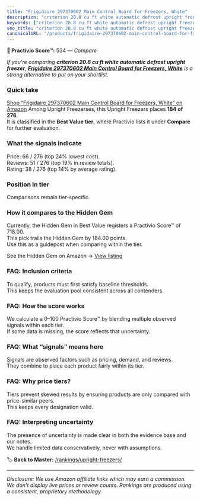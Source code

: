```yaml
---
title: "Frigidaire 297370602 Main Control Board for Freezers, White"
description: "criterion 20.8 cu ft white automatic defrost upright freezer: Data-driven ranking using the Practivio Score™. Positioned by quality, value, demand, findability…"
keywords: ["criterion 20.8 cu ft white automatic defrost upright freezer"]
seo_title: "criterion 20.8 cu ft white automatic defrost upright freezer — Compare (2025)"
canonicalURL: "/products/frigidaire-297370602-main-control-board-for-freezers-white-B00M25AWE0/"
---
```


**🛒 Practivio Score™:** 534 — _Compare_


*If you're comparing **criterion 20.8 cu ft white automatic defrost upright freezer**, **[Frigidaire 297370602 Main Control Board for Freezers, White](https://www.amazon.com/dp/B00M25AWE0?tag=practivio-20)** is a strong alternative to put on your shortlist.*
### Quick take
[Shop “Frigidaire 297370602 Main Control Board for Freezers, White” on Amazon](https://www.amazon.com/dp/B00M25AWE0?tag=practivio-20)
Among Upright Freezerses, this Upright Freezers places **184 of 276**.  
It is classified in the **Best Value tier**, where Practivio lists it under **Compare** for further evaluation.

### What the signals indicate
Price: 66 / 276 (top 24% lowest cost).  
Reviews: 51 / 276 (top 19% in review totals).  
Rating: 38 / 276 (top 14% by average rating).  

### Position in tier
Comparisons remain tier-specific.

### How it compares to the Hidden Gem
Currently, the Hidden Gem in Best Value registers a Practivio Score™ of 718.00.  
This pick trails the Hidden Gem by 184.00 points.  
Use this as a guidepost when comparing within the tier.  

See the Hidden Gem on Amazon → [View listing](https://www.amazon.com/dp/B00IR8H55A?tag=practivio-20)

### FAQ: Inclusion criteria
To qualify, products must first satisfy baseline thresholds.  
This keeps the evaluation pool consistent across all contenders.

### FAQ: How the score works
We calculate a 0–100 Practivio Score™ by blending multiple observed signals within each tier.  
If some data is missing, the score reflects that uncertainty.

### FAQ: What “signals” means here
Signals are observed factors such as pricing, demand, and reviews.  
They combine to place each product fairly within its tier.

### FAQ: Why price tiers?
Tiers prevent skewed results by ensuring products are only compared with price-similar peers.  
This keeps every designation valid.

### FAQ: Interpreting uncertainty
The presence of uncertainty is made clear in both the evidence base and our notes.  
We handle limited data conservatively, never with assumptions.

<!-- Missing template for Compare/CompareWithinPriceClass -->


🏷️ **Back to Master:** [/rankings/upright-freezers/](/rankings/upright-freezers/)

---
_Disclosure: We use Amazon affiliate links which may earn a commission. We don’t display live prices or review counts. Rankings are produced using a consistent, proprietary methodology._
